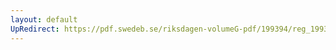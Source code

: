 ```yaml
---
layout: default
UpRedirect: https://pdf.swedeb.se/riksdagen-volumeG-pdf/199394/reg_199394/reg_199394_0461.pdf
---
```

